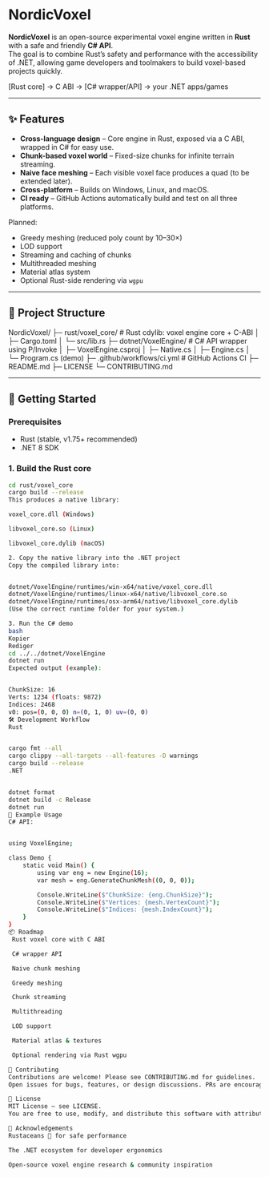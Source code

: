 # NordicVoxel

**NordicVoxel** is an open-source experimental voxel engine written in **Rust** with a safe and friendly **C# API**.  
The goal is to combine Rust’s safety and performance with the accessibility of .NET, allowing game developers and toolmakers to build voxel-based projects quickly.

[Rust core] → C ABI → [C# wrapper/API] → your .NET apps/games



---

## ✨ Features

- **Cross-language design** – Core engine in Rust, exposed via a C ABI, wrapped in C# for easy use.  
- **Chunk-based voxel world** – Fixed-size chunks for infinite terrain streaming.  
- **Naive face meshing** – Each visible voxel face produces a quad (to be extended later).  
- **Cross-platform** – Builds on Windows, Linux, and macOS.  
- **CI ready** – GitHub Actions automatically build and test on all three platforms.  

Planned:
- Greedy meshing (reduced poly count by 10–30×)  
- LOD support  
- Streaming and caching of chunks  
- Multithreaded meshing  
- Material atlas system  
- Optional Rust-side rendering via `wgpu`  

---

## 📂 Project Structure

NordicVoxel/
├─ rust/voxel_core/ # Rust cdylib: voxel engine core + C-ABI
│ ├─ Cargo.toml
│ └─ src/lib.rs
├─ dotnet/VoxelEngine/ # C# API wrapper using P/Invoke
│ ├─ VoxelEngine.csproj
│ ├─ Native.cs
│ ├─ Engine.cs
│ └─ Program.cs (demo)
├─ .github/workflows/ci.yml # GitHub Actions CI
├─ README.md
├─ LICENSE
└─ CONTRIBUTING.md



---

## 🚀 Getting Started

### Prerequisites
- Rust (stable, v1.75+ recommended)  
- .NET 8 SDK  

### 1. Build the Rust core
```bash
cd rust/voxel_core
cargo build --release
This produces a native library:

voxel_core.dll (Windows)

libvoxel_core.so (Linux)

libvoxel_core.dylib (macOS)

2. Copy the native library into the .NET project
Copy the compiled library into:


dotnet/VoxelEngine/runtimes/win-x64/native/voxel_core.dll
dotnet/VoxelEngine/runtimes/linux-x64/native/libvoxel_core.so
dotnet/VoxelEngine/runtimes/osx-arm64/native/libvoxel_core.dylib
(Use the correct runtime folder for your system.)

3. Run the C# demo
bash
Kopier
Rediger
cd ../../dotnet/VoxelEngine
dotnet run
Expected output (example):


ChunkSize: 16
Verts: 1234 (floats: 9872)
Indices: 2468
v0: pos=(0, 0, 0) n=(0, 1, 0) uv=(0, 0)
🛠️ Development Workflow
Rust


cargo fmt --all
cargo clippy --all-targets --all-features -D warnings
cargo build --release
.NET


dotnet format
dotnet build -c Release
dotnet run
🧪 Example Usage
C# API:


using VoxelEngine;

class Demo {
    static void Main() {
        using var eng = new Engine(16);
        var mesh = eng.GenerateChunkMesh((0, 0, 0));

        Console.WriteLine($"ChunkSize: {eng.ChunkSize}");
        Console.WriteLine($"Vertices: {mesh.VertexCount}");
        Console.WriteLine($"Indices: {mesh.IndexCount}");
    }
}
📦 Roadmap
 Rust voxel core with C ABI

 C# wrapper API

 Naive chunk meshing

 Greedy meshing

 Chunk streaming

 Multithreading

 LOD support

 Material atlas & textures

 Optional rendering via Rust wgpu

🤝 Contributing
Contributions are welcome! Please see CONTRIBUTING.md for guidelines.
Open issues for bugs, features, or design discussions. PRs are encouraged.

📄 License
MIT License – see LICENSE.
You are free to use, modify, and distribute this software with attribution.

🙌 Acknowledgements
Rustaceans 🦀 for safe performance

The .NET ecosystem for developer ergonomics

Open-source voxel engine research & community inspiration

